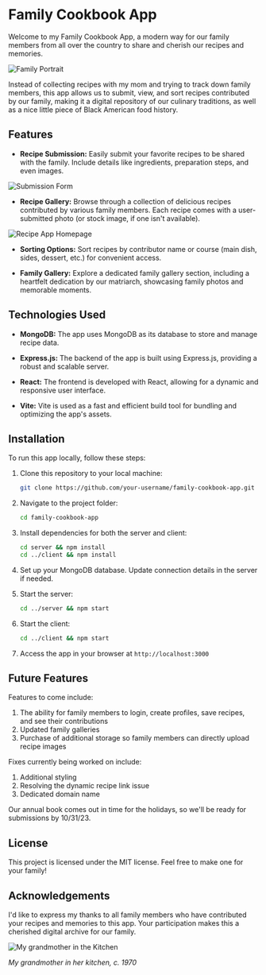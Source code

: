# Family Cookbook App



Welcome to my Family Cookbook App, a modern way for our family members from all over the country to share and cherish our recipes and memories. 

![Family Portrait](https://i.imgur.com/VoLv49l.jpg)

Instead of collecting recipes with my mom and trying to track down family members, this app allows us to submit, view, and sort recipes contributed by our family, making it a digital repository of our culinary traditions, as well as a nice little piece of Black American food history.


## Features

- **Recipe Submission:** Easily submit your favorite recipes to be shared with the family. Include details like ingredients, preparation steps, and even images.

![Submission Form](https://i.imgur.com/9fTvyb8.png)

- **Recipe Gallery:** Browse through a collection of delicious recipes contributed by various family members. Each recipe comes with a user-submitted photo (or stock image, if one isn't available).

![Recipe App Homepage](https://i.imgur.com/0OAGydH.jpg)


- **Sorting Options:** Sort recipes by contributor name or course (main dish, sides, dessert, etc.) for convenient access.

- **Family Gallery:** Explore a dedicated family gallery section, including a heartfelt dedication by our matriarch, showcasing family photos and memorable moments.

## Technologies Used

- **MongoDB:** The app uses MongoDB as its database to store and manage recipe data.

- **Express.js:** The backend of the app is built using Express.js, providing a robust and scalable server.

- **React:** The frontend is developed with React, allowing for a dynamic and responsive user interface.

- **Vite:** Vite is used as a fast and efficient build tool for bundling and optimizing the app's assets.

## Installation

To run this app locally, follow these steps:

1. Clone this repository to your local machine:

   ```bash
   git clone https://github.com/your-username/family-cookbook-app.git

3. Navigate to the project folder:
    ```bash
   cd family-cookbook-app

3. Install dependencies for both the server and client:
    ```bash
    cd server && npm install
    cd ../client && npm install

4. Set up your MongoDB database. Update connection details in the server if needed.

5. Start the server: 
    ```bash
    cd ../server && npm start

6. Start the client:
    ```bash
    cd ../client && npm start

7. Access the app in your browser at `http://localhost:3000`

## Future Features
Features to come include: 

1. The ability for family members to login, create profiles, save recipes, and see their contributions
2. Updated family galleries
3. Purchase of additional storage so family members can directly upload recipe images

Fixes currently being worked on include:

1. Additional styling
2. Resolving the dynamic recipe link issue
3. Dedicated domain name

Our annual book comes out in time for the holidays, so we'll be ready for submissions by 10/31/23.

## License

This project is licensed under the MIT license. Feel free to make one for your family! 

## Acknowledgements

I'd like to express my thanks to all family members who have contributed your recipes and memories to this app. Your participation makes this a cherished digital archive for our family.

![My grandmother in the Kitchen](https://i.imgur.com/srIgzV7.jpg)

<i>My grandmother in her kitchen, c. 1970</i>